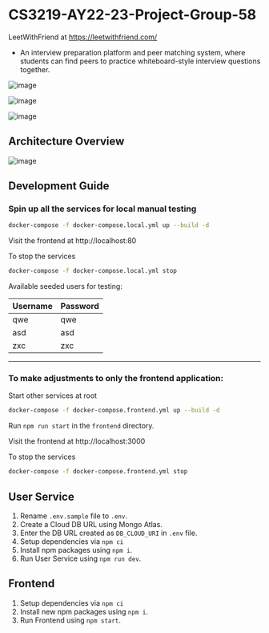 # CS3219-AY22-23-Project-Group-58

LeetWithFriend at https://leetwithfriend.com/

- An interview preparation platform and peer matching system, where students can find peers to practice whiteboard-style interview questions together.

![image](https://user-images.githubusercontent.com/50147457/203652014-86f10774-f472-42f9-bc0c-ea91dbc83a4f.png)


![image](https://user-images.githubusercontent.com/50147457/203652120-1d73e89d-b129-4132-aa24-e8dce2ab587e.png)


![image](https://user-images.githubusercontent.com/50147457/203651935-8a8225a3-68f4-458b-8326-de786042fa00.png)

## Architecture Overview
![image](https://user-images.githubusercontent.com/50147457/203652611-432dc3b0-b4c3-4c06-a04a-c71627883480.png)

## Development Guide

### Spin up all the services for local manual testing

```bash
docker-compose -f docker-compose.local.yml up --build -d
```

Visit the frontend at http://localhost:80

To stop the services


```bash
docker-compose -f docker-compose.local.yml stop
```

Available seeded users for testing:

| Username | Password |
|----------|----------|
| qwe      | qwe      |
| asd      | asd      |
| zxc      | zxc      |

---

### To make adjustments to only the frontend application:

Start other services at root

```bash
docker-compose -f docker-compose.frontend.yml up --build -d
```

Run `npm run start` in the `frontend` directory.

Visit the frontend at http://localhost:3000

To stop the services

```bash
docker-compose -f docker-compose.frontend.yml stop
```

## User Service
1. Rename `.env.sample` file to `.env`.
1. Create a Cloud DB URL using Mongo Atlas.
1. Enter the DB URL created as `DB_CLOUD_URI` in `.env` file.
1. Setup dependencies via `npm ci`
1. Install npm packages using `npm i`.
1. Run User Service using `npm run dev`.

## Frontend
1. Setup dependencies via `npm ci`
1. Install new npm packages using `npm i`.
1. Run Frontend using `npm start`.
